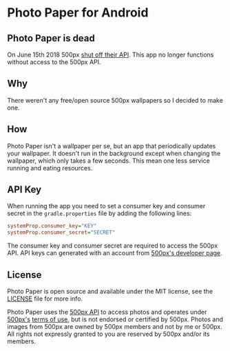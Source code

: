 # Photo Paper for Android

## Photo Paper is dead

On June 15th 2018 500px [shut off their API](https://support.500px.com/hc/en-us/articles/360002435653-API-). This app no longer functions without access to the 500px API.

## Why

There weren't any free/open source 500px wallpapers so I decided to make one.

## How

Photo Paper isn't a wallpaper per se, but an app that periodically updates your wallpaper.
It doesn't run in the background except when changing the wallpaper, which only takes a few seconds.
This mean one less service running and eating resources.

## API Key

When running the app you need to set a consumer key and consumer secret in the `gradle.properties`
file by adding the following lines:

```ini
systemProp.consumer_key="KEY"
systemProp.consumer_secret="SECRET"
```

The consumer key and consumer secret are required to access the 500px API.
API keys can generated with an account from [500px's developer page](http://developers.500px.com/).

## License

Photo Paper is open source and available under the MIT license, see the [LICENSE](LICENSE) file for more info.

Photo Paper uses the [500px API](http://developers.500px.com/) to access photos and operates under [500px's](http://500px.com/)
[terms of use](https://github.com/500px/api-documentation/blob/master/basics/terms_of_use.md),
but is not endorsed or certified by 500px. Photos and images from 500px are owned by 500px
members and not by me or 500px. All rights not expressly granted to you are reserved by 500px and/or its members.

